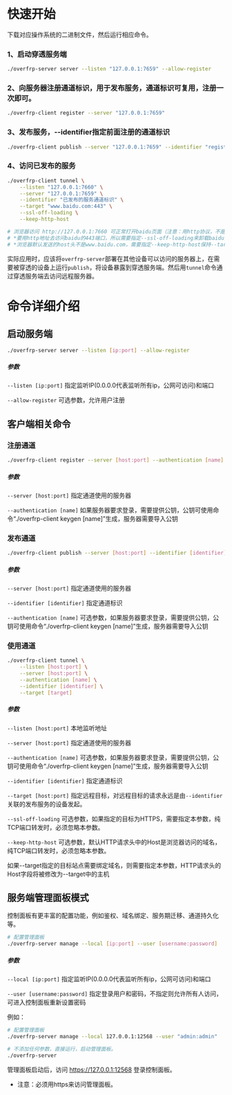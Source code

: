 # 快速开始
下载对应操作系统的二进制文件，然后运行相应命令。

### 1、启动穿透服务端
```bash
./overfrp-server server --listen "127.0.0.1:7659" --allow-register
```

### 2、向服务器注册通道标识，用于发布服务，通道标识可复用，注册一次即可。
```bash
./overfrp-client register --server "127.0.0.1:7659"
```

### 3、发布服务，--identifier指定前面注册的通道标识
```bash
./overfrp-client publish --server "127.0.0.1:7659" --identifier "register命令返回的通道标识，==结尾"
```

### 4、访问已发布的服务
```bash
./overfrp-client tunnel \
    --listen "127.0.0.1:7660" \
    --server "127.0.0.1:7659" \
    --identifier "已发布的服务通道标识" \
    --target "www.baidu.com:443" \
    --ssl-off-loading \
    --keep-http-host

# 浏览器访问 http://127.0.0.1:7660 可正常打开baidu页面（注意：用http协议，不是https协议）
# *要用http地址去访问baidu的443端口，所以需要指定--ssl-off-loading来卸载baidu的ssl。
# *浏览器默认发送的host头不是www.baidu.com，需要指定--keep-http-host保持--target中指定的host。
```
实际应用时，应该将`overfrp-server`部署在其他设备可以访问的服务器上，在需要被穿透的设备上运行`publish`，将设备暴露到穿透服务端。然后用`tunnel`命令通过穿透服务端去访问远程服务器。

# 命令详细介绍
## 启动服务端
```bash
./overfrp-server server --listen [ip:port] --allow-register
```

##### 参数
```--listen [ip:port]``` 指定监听IP(0.0.0.0代表监听所有ip，公网可访问)和端口

```--allow-register``` 可选参数，允许用户注册


## 客户端相关命令
### 注册通道
```bash
./overfrp-client register --server [host:port] --authentication [name]
```
##### 参数
```--server [host:port]``` 指定通道使用的服务器

```--authentication [name]``` 如果服务器要求登录，需要提供公钥，公钥可使用命令“./overfrp-client keygen [name]”生成，服务器需要导入公钥

### 发布通道
```bash
./overfrp-client publish --server [host:port] --identifier [identifier] --authentication [name]
```
##### 参数
```--server [host:port]``` 指定通道使用的服务器

```--identifier [identifier]``` 指定通道标识

```--authentication [name]``` 可选参数，如果服务器要求登录，需要提供公钥，公钥可使用命令“./overfrp-client keygen [name]”生成，服务器需要导入公钥

### 使用通道
```bash
./overfrp-client tunnel \
    --listen [host:port] \
    --server [host:port] \
    --authentication [name] \
    --identifier [identifier] \
    --target [target]
```
##### 参数
```--listen [host:port]``` 本地监听地址

```--server [host:port]``` 指定通道使用的服务器

```--authentication [name]``` 可选参数，如果服务器要求登录，需要提供公钥，公钥可使用命令“./overfrp-client keygen [name]”生成，服务器需要导入公钥

```--identifier [identifier]``` 指定通道标识
    
```--target [host:port]``` 指定远程目标，对远程目标的请求永远是由`--identifier`关联的发布服务的设备发起。
    
```--ssl-off-loading``` 可选参数，如果指定的目标为HTTPS，需要指定本参数，纯TCP端口转发时，必须忽略本参数。
    
```--keep-http-host``` 可选参数，默认HTTP请求头中的Host是浏览器访问的域名，纯TCP端口转发时，必须忽略本参数。

如果--target指定的目标站点需要绑定域名，则需要指定本参数，HTTP请求头的Host字段将被修改为--target中的主机


## 服务端管理面板模式
控制面板有更丰富的配置功能，例如鉴权、域名绑定、服务期迁移、通道持久化等。
```bash
# 配置管理面板
./overfrp-server manage --local [ip:port] --user [username:password]
```
##### 参数
```--local [ip:port]``` 指定监听IP(0.0.0.0代表监听所有ip，公网可访问)和端口

```--user [username:password]``` 指定登录用户和密码，不指定则允许所有人访问，可进入控制面板重新设置密码

例如：

```bash
# 配置管理面板
./overfrp-server manage --local 127.0.0.1:12568 --user "admin:admin"

# 不添加任何参数，直接运行，启动管理面板。
./overfrp-server
``` 
管理面板启动后，访问 https://127.0.0.1:12568 登录控制面板。

* 注意：必须用https来访问管理面板。
